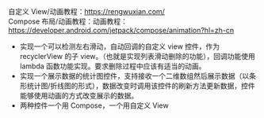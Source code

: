 自定义 View/动画教程：https://rengwuxian.com/  
Compose 布局/动画教程：动画教程：https://developer.android.com/jetpack/compose/animation?hl=zh-cn

* 实现一个可以检测左右滑动，自动回调的自定义 view 控件，作为 recyclerView 的子 view。（也就是实现列表滑动删除的功能），回调功能使用 lambda 函数功能实现。要求删除过程中应该有适当的动画。
* 实现一个展示数据的统计图控件，支持接收一个二维数组然后展示数据（以条形统计图/折线图的形式），数据改变时调用该控件的刷新方法更新数据，控件能够使用动画的方式改变展示的数据。
* 两种控件一个用 Compose，一个用自定义 View

